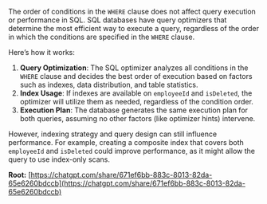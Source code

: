   

The order of conditions in the `WHERE` clause does not affect query execution or performance in SQL. SQL databases have query optimizers that determine the most efficient way to execute a query, regardless of the order in which the conditions are specified in the `WHERE` clause.

Here’s how it works:

1. **Query Optimization**: The SQL optimizer analyzes all conditions in the `WHERE` clause and decides the best order of execution based on factors such as indexes, data distribution, and table statistics.
2. **Index Usage**: If indexes are available on `employeeId` and `isDeleted`, the optimizer will utilize them as needed, regardless of the condition order.
3. **Execution Plan**: The database generates the same execution plan for both queries, assuming no other factors (like optimizer hints) intervene.

However, indexing strategy and query design can still influence performance. For example, creating a composite index that covers both `employeeId` and `isDeleted` could improve performance, as it might allow the query to use index-only scans.

  

  

**Root:** [https://chatgpt.com/share/671ef6bb-883c-8013-82da-65e6260bdccb](https://chatgpt.com/share/671ef6bb-883c-8013-82da-65e6260bdccb)